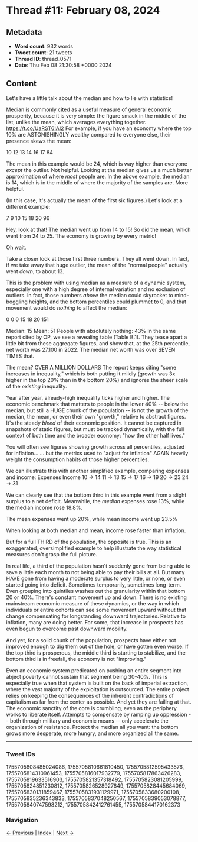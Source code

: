 # Thread #11: February 08, 2024

## Metadata
- **Word count**: 932 words
- **Tweet count**: 21 tweets
- **Thread ID**: thread_0571
- **Date**: Thu Feb 08 21:30:58 +0000 2024

## Content

Let's have a little talk about the median and how to lie with statistics!

Median is commonly cited as a useful measure of general economic prosperity, because it is very simple: the figure smack in the middle of the list, unlike the mean, which averages everything together. https://t.co/UaRST6IAI2 For example, if you have an economy where the top 10% are ASTONISHINGLY wealthy compared to everyone else, their presence skews the mean:

10
12
13
14
16
17
84

The mean in this example would be 24, which is way higher than everyone *except* the outlier. Not helpful. Looking at the median gives us a much better approximation of where *most* people are. In the above example, the median is 14, which is in the middle of where the majority of the samples are. More helpful.

(In this case, it's actually the mean of the first six figures.) Let's look at a different example:

7
9
10
15
18
20
96

Hey, look at that! The median went up from 14 to 15! So did the mean, which went from 24 to 25. The economy is growing by every metric!

Oh wait.

Take a closer look at those first three numbers. They all went down. In fact, if we take away that huge outlier, the mean of the "normal people" actually went *down*, to about 13.

This is the problem with using median as a measure of a dynamic system, especially one with a high degree of internal variation and no exclusion of outliers. In fact, those numbers *above* the median could skyrocket to mind-boggling heights, and the bottom percentiles could plummet to 0, and that movement would do *nothing* to affect the median:

0
0
0
15
18
20
151

Median: 15
Mean: 51
People with absolutely nothing: 43% In the same report cited by OP, we see a revealing table (Table B.1). They tease apart a little bit from these aggregate figures, and show that, at the 25th percentile, net worth was 27,100 in 2022. The median net worth was over SEVEN TIMES that.

The mean? OVER A MILLION DOLLARS The report keeps citing "some increases in inequality," which is both putting it mildly (growth was 3x higher in the top 20% than in the bottom 20%) and ignores the sheer scale of the *existing* inequality.

Year after year, already-high inequality ticks higher and higher. The economic benchmark that matters to people in the lower 40% -- below the median, but still a HUGE chunk of the population -- is not the growth of the median, the mean, or even their own "growth," relative to abstract figures. It's the steady *bleed* of their economic position. It cannot be captured in snapshots of static figures, but must be tracked dynamically, with the full context of both time and the broader economy: "how the other half lives."

You will often see figures showing growth across all percentiles, adjusted for inflation... ... but the metrics used to "adjust for inflation" AGAIN heavily weight the consumption habits of those higher percentiles.

We can illustrate this with another simplified example, comparing expenses and income: Expenses                    Income
10 -&gt; 14                       11 -&gt; 13
15 -&gt; 17                        16 -&gt; 19
20 -&gt; 23                      24 -&gt; 31

We can clearly see that the bottom third in this example went from a slight surplus to a net deficit. Meanwhile, the *median* expenses rose 13%, while the median income rose 18.8%.

The mean expenses went up 20%, while mean income went up 23.5%

When looking at both median and mean, income rose faster than inflation.

But for a full THIRD of the population, the opposite is true. This is an exaggerated, oversimplified example to help illustrate the way statistical measures don't grasp the full picture.

In real life, a third of the population hasn't suddenly gone from being able to save a little each month to not being able to pay their bills at all. But many HAVE gone from having a moderate surplus to very little, or none, or even started going into deficit. Sometimes temporarily, sometimes long-term. Even grouping into quintiles washes out the granularity within that bottom 20 or 40%. There's constant movement up and down. There is no existing mainstream economic measure of these dynamics, or the way in which individuals or entire cohorts can see some movement upward without that change compensating for longstanding downward trajectories. Relative to inflation, many are doing better. For some, that increase in prospects has even begun to overcome past downward mobility.

And yet, for a solid chunk of the population, prospects have either not improved enough to dig them out of the hole, or have gotten even worse. If the top third is prosperous, the middle third is starting to stabilize, and the bottom third is in freefall, the economy is not "improving."

Even an economic system predicated on pushing an entire segment into abject poverty cannot sustain that segment being 30-40%. This is especially true when that system is built on the back of imperial extraction, where the vast majority of the exploitation is outsourced. The entire project relies on keeping the consequences of the inherent contradictions of capitalism as far from the center as possible. And yet they are failing at that. The economic sanctity of the core is crumbling, even as the periphery works to liberate itself. Attempts to compensate by ramping up oppression -- both through military and economic means -- only accelerate the organization of resistance. Protect the median all you want: the bottom grows more desperate, more hungry, and more organized all the same.

---

### Tweet IDs
1755705808485024086, 1755705810661810450, 1755705812595433576, 1755705814310961453, 1755705816017932779, 1755705817863426283, 1755705819633516903, 1755705821357318492, 1755705823081205999, 1755705824851230812, 1755705826528927849, 1755705828445684069, 1755705830131859467, 1755705831931129971, 1755705833680200108, 1755705835236343833, 1755705837048250567, 1755705839053078877, 1755705840747598212, 1755705842412761455, 1755705844170162373

### Navigation
[← Previous](#010) | [Index](index.md) | [Next →](#012)
